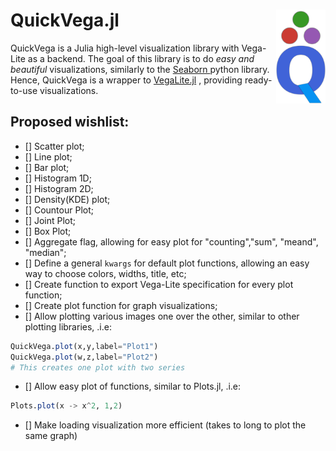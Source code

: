 # QuickVega.jl <img align="right" src="./images/quickvega_logo.png" height="150"></img>


QuickVega is a Julia high-level visualization library with Vega-Lite as a backend.
The goal of this library is to do *easy and beautiful* visualizations,
similarly to the [ Seaborn ]( https://github.com/mwaskom/seaborn ) python library.
Hence, QuickVega is a wrapper to
[VegaLite.jl]( https://github.com/queryverse/VegaLite.jl )
, providing ready-to-use visualizations.

## Proposed wishlist:
- [] Scatter plot;
- [] Line plot;
- [] Bar plot;
- [] Histogram 1D;
- [] Histogram 2D;
- [] Density(KDE) plot;
- [] Countour Plot;
- [] Joint Plot;
- [] Box Plot;
- [] Aggregate flag, allowing for easy plot for "counting","sum", "meand", "median";
- [] Define a general `kwargs` for default plot functions, allowing
an easy way to choose colors, widths, title, etc;
- [] Create function to export Vega-Lite specification
for every plot function;
- [] Create plot function for graph visualizations;
- [] Allow plotting various images one over the other, similar to
other plotting libraries, .i.e:
```julia
QuickVega.plot(x,y,label="Plot1")
QuickVega.plot(w,z,label="Plot2")
# This creates one plot with two series
```
- [] Allow easy plot of functions, similar to Plots.jl, .i.e:
```julia
Plots.plot(x -> x^2, 1,2)
```
- [] Make loading visualization more efficient (takes to long to plot
the same graph)

